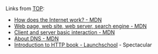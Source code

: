 Links from [TOP](https://www.theodinproject.com/):

-  [How does the Internet work? - MDN](https://developer.mozilla.org/en-US/docs/Learn/Common_questions/Web_mechanics/How_does_the_Internet_work)
-  [Web page, web site, web server, search engine - MDN](https://developer.mozilla.org/en-US/Learn/Common_questions/Pages_sites_servers_and_search_engines)
-  [Client and server basic interaction - MDN](https://developer.mozilla.org/en-US/Learn/Getting_started_with_the_web/How_the_Web_works#Clients_and_servers)
-  [About DNS - MDN](https://developer.mozilla.org/en-US/Learn/Common_questions/What_is_a_domain_name#How_does_a_DNS_request_work)
-  [Introduction to HTTP book - Launchschool](https://launchschool.com/books/http) - Spectacular